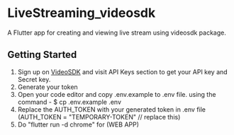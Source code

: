 # LiveStreaming_videosdk
A Flutter app for creating and viewing live stream using videosdk package. 

## Getting Started
1. Sign up on [VideoSDK](https://app.videosdk.live/dashboard) and visit API Keys section to get your API key and Secret key.
2. Generate your token
3. Open your code editor and copy .env.example to .env file. using the command - $ cp .env.example .env
4. Replace the AUTH_TOKEN with your generated token in .env file (AUTH_TOKEN = "TEMPORARY-TOKEN" // replace this)
5. Do "flutter run -d chrome" for (WEB APP)

